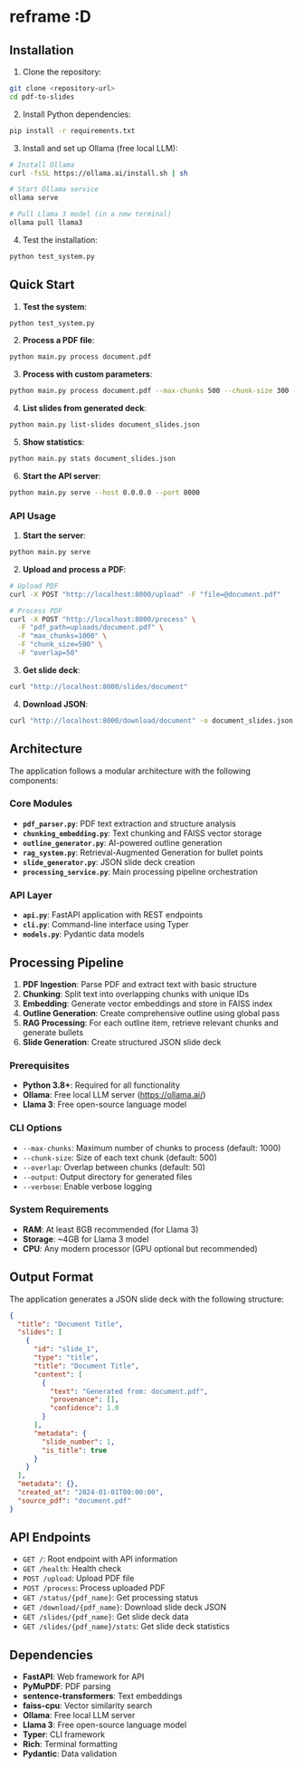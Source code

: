 # reframe :D

## Installation
1. Clone the repository:
```bash
git clone <repository-url>
cd pdf-to-slides
```

2. Install Python dependencies:
```bash
pip install -r requirements.txt
```

3. Install and set up Ollama (free local LLM):
```bash
# Install Ollama
curl -fsSL https://ollama.ai/install.sh | sh

# Start Ollama service
ollama serve

# Pull Llama 3 model (in a new terminal)
ollama pull llama3
```

4. Test the installation:
```bash
python test_system.py
```

## Quick Start

1. **Test the system**:
```bash
python test_system.py
```

2. **Process a PDF file**:
```bash
python main.py process document.pdf
```

3. **Process with custom parameters**:
```bash
python main.py process document.pdf --max-chunks 500 --chunk-size 300 --overlap 25
```

4. **List slides from generated deck**:
```bash
python main.py list-slides document_slides.json
```

5. **Show statistics**:
```bash
python main.py stats document_slides.json
```

6. **Start the API server**:
```bash
python main.py serve --host 0.0.0.0 --port 8000
```

### API Usage
1. **Start the server**:
```bash
python main.py serve
```

2. **Upload and process a PDF**:
```bash
# Upload PDF
curl -X POST "http://localhost:8000/upload" -F "file=@document.pdf"

# Process PDF
curl -X POST "http://localhost:8000/process" \
  -F "pdf_path=uploads/document.pdf" \
  -F "max_chunks=1000" \
  -F "chunk_size=500" \
  -F "overlap=50"
```

3. **Get slide deck**:
```bash
curl "http://localhost:8000/slides/document"
```

4. **Download JSON**:
```bash
curl "http://localhost:8000/download/document" -o document_slides.json
```

## Architecture
The application follows a modular architecture with the following components:

### Core Modules
- **`pdf_parser.py`**: PDF text extraction and structure analysis
- **`chunking_embedding.py`**: Text chunking and FAISS vector storage
- **`outline_generator.py`**: AI-powered outline generation
- **`rag_system.py`**: Retrieval-Augmented Generation for bullet points
- **`slide_generator.py`**: JSON slide deck creation
- **`processing_service.py`**: Main processing pipeline orchestration

### API Layer
- **`api.py`**: FastAPI application with REST endpoints
- **`cli.py`**: Command-line interface using Typer
- **`models.py`**: Pydantic data models

## Processing Pipeline
1. **PDF Ingestion**: Parse PDF and extract text with basic structure
2. **Chunking**: Split text into overlapping chunks with unique IDs
3. **Embedding**: Generate vector embeddings and store in FAISS index
4. **Outline Generation**: Create comprehensive outline using global pass
5. **RAG Processing**: For each outline item, retrieve relevant chunks and generate bullets
6. **Slide Generation**: Create structured JSON slide deck

### Prerequisites
- **Python 3.8+**: Required for all functionality
- **Ollama**: Free local LLM server (https://ollama.ai/)
- **Llama 3**: Free open-source language model

### CLI Options
- `--max-chunks`: Maximum number of chunks to process (default: 1000)
- `--chunk-size`: Size of each text chunk (default: 500)
- `--overlap`: Overlap between chunks (default: 50)
- `--output`: Output directory for generated files
- `--verbose`: Enable verbose logging

### System Requirements
- **RAM**: At least 8GB recommended (for Llama 3)
- **Storage**: ~4GB for Llama 3 model
- **CPU**: Any modern processor (GPU optional but recommended)

## Output Format
The application generates a JSON slide deck with the following structure:

```json
{
  "title": "Document Title",
  "slides": [
    {
      "id": "slide_1",
      "type": "title",
      "title": "Document Title",
      "content": [
        {
          "text": "Generated from: document.pdf",
          "provenance": [],
          "confidence": 1.0
        }
      ],
      "metadata": {
        "slide_number": 1,
        "is_title": true
      }
    }
  ],
  "metadata": {},
  "created_at": "2024-01-01T00:00:00",
  "source_pdf": "document.pdf"
}
```

## API Endpoints
- `GET /`: Root endpoint with API information
- `GET /health`: Health check
- `POST /upload`: Upload PDF file
- `POST /process`: Process uploaded PDF
- `GET /status/{pdf_name}`: Get processing status
- `GET /download/{pdf_name}`: Download slide deck JSON
- `GET /slides/{pdf_name}`: Get slide deck data
- `GET /slides/{pdf_name}/stats`: Get slide deck statistics

## Dependencies
- **FastAPI**: Web framework for API
- **PyMuPDF**: PDF parsing
- **sentence-transformers**: Text embeddings
- **faiss-cpu**: Vector similarity search
- **Ollama**: Free local LLM server
- **Llama 3**: Free open-source language model
- **Typer**: CLI framework
- **Rich**: Terminal formatting
- **Pydantic**: Data validation

